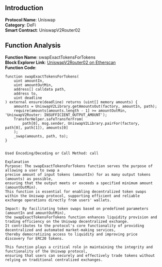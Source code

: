 ## Introduction

**Protocol Name**: Uniswap  
**Category**: DeFi  
**Smart Contract**: UniswapV2Router02  

## Function Analysis

**Function Name**: swapExactTokensForTokens  
**Block Explorer Link**: [UniswapV2Router02 on Etherscan](https://etherscan.io/address/0x7a250d5630b4cf539739df2c5dacb4c659f2488d#code)  
**Function Code**:
```solidity
function swapExactTokensForTokens(
    uint amountIn,
    uint amountOutMin,
    address[] calldata path,
    address to,
    uint deadline
) external ensure(deadline) returns (uint[] memory amounts) {
    amounts = UniswapV2Library.getAmountsOut(factory, amountIn, path);
    require(amounts[amounts.length - 1] >= amountOutMin, 'UniswapV2Router: INSUFFICIENT_OUTPUT_AMOUNT');
    TransferHelper.safeTransferFrom(
        path[0], msg.sender, UniswapV2Library.pairFor(factory, path[0], path[1]), amounts[0]
    );
    _swap(amounts, path, to);
}


Used Encoding/Decoding or Call Method: call

Explanation
Purpose: The swapExactTokensForTokens function serves the purpose of allowing a user to swap a
precise amount of input tokens (amountIn) for as many output tokens (amounts) as possible,
ensuring that the output meets or exceeds a specified minimum amount (amountOutMin).
This function is essential for enabling decentralized token swaps within the Uniswap protocol, supporting efficient and reliable exchange operations directly from users' wallets.

Impact: By facilitating token swaps based on predefined parameters (amountIn and amountOutMin),
the swapExactTokensForTokens function enhances liquidity provision and trading efficiency on the Uniswap decentralized exchange.
It contributes to the protocol's core functionality of providing decentralized and automated market-making services,
thereby democratizing access to liquidity and improving price discovery for ERC20 tokens.

This function plays a critical role in maintaining the integrity and functionality of the Uniswap protocol,
ensuring that users can securely and effectively trade tokens without relying on traditional centralized exchanges.
